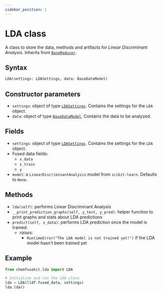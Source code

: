 ```yaml
---
sidebar_position: 1
---
```


# LDA class

A class to store the data, methods and artifacts for _Linear Discriminant Analysis_.
Inherits from [`BaseReducer`](../base/basereducer.md).

## Syntax

```python
LDA(settings: LDASettings, data: BaseDataModel)
```

## Constructor parameters

- `settings`: object of type [`LDASettings`](./ldasettings.md). Contains the settings for
  the `LDA` object.
- `data`: object of type [`BaseDataModel`](../base/basedatamodel.md). Contains the data to be analyzed.

## Fields

- `settings`: object of type [`LDASettings`](./ldasettings.md). Contains the settings for
  the `LDA` object. 
- Fused data fields:
  - `x_data` 
  - `x_train`
  - `y`
- `model`: a `LinearDiscriminantAnalysis` model from `scikit-learn`. Defaults to `None`.

## Methods

- `lda(self)`: performs Linear Discriminant Analysis
- `__print_prediction_graphs(self, y_test, y_pred)`: helper function to print
  graphs and stats about LDA predictions
- `predict(self, x_data)`: performs LDA prediction once the model is trained.
  - *raises*:
    - `RuntimeError("The LDA model is not trained yet!")` if the LDA model hasn't been trained yet

## Example

```python
from chemfusekit.lda import LDA

# Initialize and run the LDA class
lda = LDA(lldf.fused_data, settings)
lda.lda()
```
